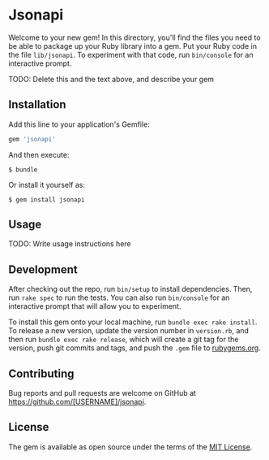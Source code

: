 # Jsonapi

Welcome to your new gem! In this directory, you'll find the files you need to be able to package up your Ruby library into a gem. Put your Ruby code in the file `lib/jsonapi`. To experiment with that code, run `bin/console` for an interactive prompt.

TODO: Delete this and the text above, and describe your gem

## Installation

Add this line to your application's Gemfile:

```ruby
gem 'jsonapi'
```

And then execute:

    $ bundle

Or install it yourself as:

    $ gem install jsonapi

## Usage

TODO: Write usage instructions here

## Development

After checking out the repo, run `bin/setup` to install dependencies. Then, run `rake spec` to run the tests. You can also run `bin/console` for an interactive prompt that will allow you to experiment.

To install this gem onto your local machine, run `bundle exec rake install`. To release a new version, update the version number in `version.rb`, and then run `bundle exec rake release`, which will create a git tag for the version, push git commits and tags, and push the `.gem` file to [rubygems.org](https://rubygems.org).

## Contributing

Bug reports and pull requests are welcome on GitHub at https://github.com/[USERNAME]/jsonapi.


## License

The gem is available as open source under the terms of the [MIT License](http://opensource.org/licenses/MIT).


